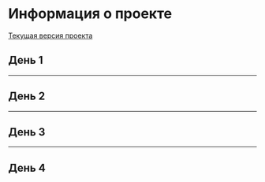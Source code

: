 # Информация о проекте

[Текущая версия проекта](https://ingodwetrustt.github.io/Your_meal_Service/)

## День 1

***
## День 2

***
## День 3

***
## День 4

